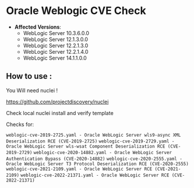 # Oracle Weblogic CVE Check 

- **Affected Versions**:
  - WebLogic Server 10.3.6.0.0
  - WebLogic Server 12.1.3.0.0
  - WebLogic Server 12.2.1.3.0
  - WebLogic Server 12.2.1.4.0
  - WebLogic Server 14.1.1.0.0



## How to use :
You Will need nuclei !

https://github.com/projectdiscovery/nuclei

Check local nuclei install and verify template

Checks for:

```weblogic-cve-2019-2725.yaml - Oracle WebLogic Server wls9-async XML Deserialization RCE (CVE-2019-2725)```
```weblogic-cve-2019-2729.yaml - Oracle WebLogic Server wls-wsat Component Deserialization RCE (CVE-2019-2729)```
```weblogic-cve-2020-14882.yaml - Oracle WebLogic Server Authentication Bypass (CVE-2020-14882)```
```weblogic-cve-2020-2555.yaml - Oracle WebLogic Server T3 Protocol Deserialization RCE (CVE-2020-2555)```
```weblogic-cve-2021-2109.yaml - Oracle WebLogic Server RCE (CVE-2021-2109)```
```weblogic-cve-2022-21371.yaml - Oracle WebLogic Server RCE (CVE-2022-21371)```